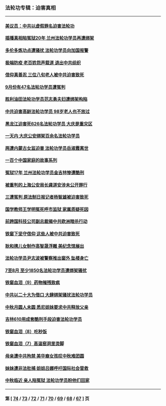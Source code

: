 ### 法轮功专辑：迫害真相
---
#### [美议员：中共以虚假罪名迫害法轮功](../../pages/nf4379/n13841083.md?10110430) 
#### [插播真相陷冤狱20年 兰州法轮功学员再遭绑架](../../pages/nf4379/n13840946.md?10110430) 
#### [多伦多炼功点遭骚扰 法轮功学员向加国报警](../../pages/nf4379/n13840401.md?10110430) 
#### [极端防疫 老百姓怨声载道 退出中共组织](../../pages/nf4379/n13840058.md?10110430) 
#### [信仰真善忍 三位八旬老人被中共迫害致死](../../pages/nf4379/n13838655.md?10110430) 
#### [9月份有47名法轮功学员遭冤判](../../pages/nf4379/n13839495.md?10110430) 
#### [胜利油田法轮功学员范志勇夫妇遭绑架构陷](../../pages/nf4379/n13838044.md?10110430) 
#### [中共迫害高龄法轮功学员 98岁老人也不放过](../../pages/nf4379/n13836765.md?10110430) 
#### [黑龙江迫害死626名法轮功学员 大庆是重灾区](../../pages/nf4379/n13836247.md?10110430) 
#### [一天内 大庆公安绑架百余名法轮功学员](../../pages/nf4379/n13835359.md?10110430) 
#### [两遭内蒙古女监迫害 法轮功学员岳淑霞离世](../../pages/nf4379/n13834576.md?10110430) 
#### [一百个中国家庭的故事系列](../../pages/nf4379/n13833308.md?10110430) 
#### [冤狱17年 兰州法轮功学员金吉林惨遭酷刑](../../pages/nf4379/n13832422.md?10110430) 
#### [被重判的上海公安局长龚道安涉未公开罪行](../../pages/nf4379/n13831922.md?10110430) 
#### [三遭冤判 原法制日报记者杨智雄被迫害致死](../../pages/nf4379/n13830419.md?10110430) 
#### [国学教师王学明冤死呼市监狱 家属质疑死因](../../pages/nf4379/n13831866.md?10110430) 
#### [前跨国科技公司副总裁揭中共欧洲暗杀行动](../../pages/nf4379/n13827561.md?10110430) 
#### [铁窗下坚守信仰 这些人被中共迫害致死](../../pages/nf4379/n13828898.md?10110430) 
#### [耿和携儿女制作高智晟浮雕 美纪念馆展出](../../pages/nf4379/n13829624.md?10110430) 
#### [法轮功学员尹志波被警察推出窗外 坠楼身亡](../../pages/nf4379/n13828273.md?10110430) 
#### [7至8月 至少1850名法轮功学员遭绑架骚扰](../../pages/nf4379/n13824925.md?10110430) 
#### [铁窗血泪（9）药物摧残致疯](../../pages/nf4379/n13819243.md?10110430) 
#### [中共以二十大为借口 大肆绑架骚扰法轮功学员](../../pages/nf4379/n13819570.md?10110430) 
#### [中秋月圆人未圆 悉尼姐妹要求中共释放父亲](../../pages/nf4379/n13819642.md?10110430) 
#### [吉林610用成套酷刑手段迫害法轮功学员](../../pages/nf4379/n13814775.md?10110430) 
#### [铁窗血泪（8）吃秒饭](../../pages/nf4379/n13813761.md?10110430) 
#### [铁窗血泪（7）高温窑洞里烫脚](../../pages/nf4379/n13816073.md?10110430) 
#### [母亲遭中共拘禁 美华裔女孩叹中秋难团圆](../../pages/nf4379/n13815894.md?10110430) 
#### [妹妹遭非法批捕 姐姐吕娜呼吁国际社会营救](../../pages/nf4379/n13814832.md?10110430) 
#### [中秋临近 亲人陷冤狱 法轮功学员盼他们回家](../../pages/nf4379/n13814674.md?10110430) 

---
#### 第 [ [74](./74.md?10110430) / [73](./73.md?10110430) / [72](./72.md?10110430) / [71](./71.md?10110430) / [70](./70.md?10110430) / [69](./69.md?10110430) / [68](./68.md?10110430) / [67](./67.md?10110430) ] 页
